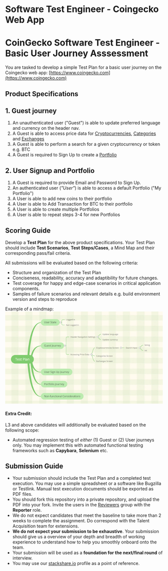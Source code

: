# Software Test Engineer - Coingecko Web App

# CoinGecko Software Test Engineer - Basic User Journey Asssessment

You are tasked to develop a simple Test Plan for a basic user journey on the Coingecko web app: [https://www.coingecko.com](https://www.coingecko.com)


## Product Specifications

## 1. Guest journey

1. An unauthenticated user ("Guest") is able to update preferred language and currency on the header nav.
2. A Guest is able to access price data for [Cryptocurrencies](https://www.coingecko.com/ ), [Categories](https://www.coingecko.com/en/categories/analytics) and [Exchanges](https://www.coingecko.com/en/exchanges)
3. A Guest is able to perform a search for a given cryptocurrency or token e.g. BTC
4. A Guest is required to Sign Up to create a [Portfolio](https://www.coingecko.com/en/portfolio)

## 2. User Signup and Portfolio

1. A Guest is required to provide Email and Password to Sign Up. 
2. An authenticated user (_"User"_) is able to access a default Portfolio ("My Portfolio")
3. A User is able to add new coins to their portfolio
4. A User is able to Add Transaction for BTC to their portfolio
5. A User is able to create multiple Portfolios
6. A User is able to repeat steps 3-4 for new Portfolios


## Scoring Guide

Develop a **Test Plan** for the above product specifications.
Your Test Plan should include **Test Scenarios**, **Test Steps/Cases**, a Mind Map and their corresponding pass/fail criteria.

All submissions will be evaluated based on the following criteria: 

- Structure and organization of the Test Plan
- Conciseness, readability, accuracy and adaptibility for future changes. 
- Test coverage for happy and edge-case scenarios in critical application components.
- Samples of failure scenarios and relevant details e.g. build environment version and steps to reproduce


Example of a mindmap: 
![./img/mindmap.png](./img/mindmap.png)


#### Extra Credit:

L3 and above candidates will additionally be evaluated based on the following scope:
 
- Automated regression testing of _either_ (1) Guest or (2) User journeys only. You may implement this with automated functional testing frameworks such as **Capybara**, **Selenium** etc. 


## Submission Guide

- Your submission should include the Test Plan and a completed test execution. You may use a simple spreadsheet or a software like Bugzilla or Testlink. Manual test execution documents should be exported as PDF files. 
- You should fork this repository into a private repository, and upload the PDF into your fork. Invite the users in the [Reviewers](https://gitlab.com/groups/coingecko-dev-test/-/group_members) group with the **Reporter** role.
- We do not expect candidates that meet the baseline to take more than 2 weeks to complete the assignment. Do correspond with the Talent Acquisition team for extensions. 
- **We do not expect your submission to be exhaustive**. Your submission should give us a overview of your depth and breadth of working experience to understand how to help you smoothly onboard onto the team.
- Your submission will be used as a **foundation for the next/final round** of interview. 
- You may use our [stackshare.io](https://stackshare.io/coingecko) profile as a point of reference.

